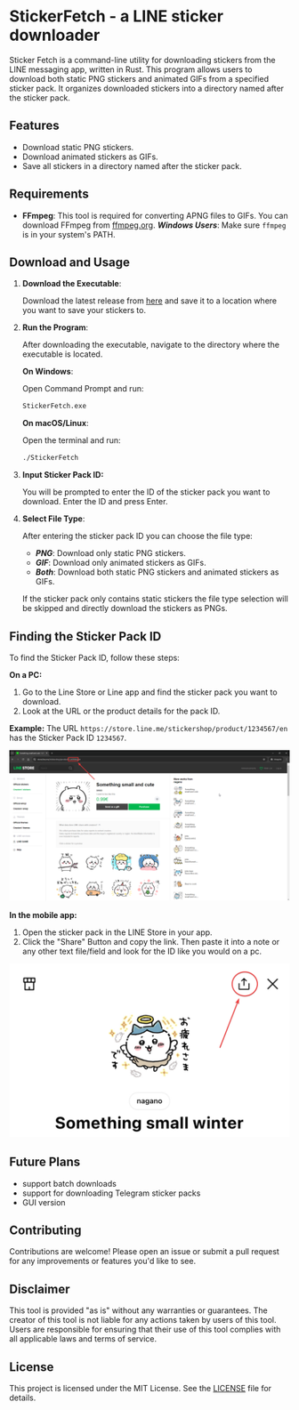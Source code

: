 # StickerFetch - a LINE sticker downloader

Sticker Fetch is a command-line utility for downloading stickers from the LINE messaging app, written in Rust. This program allows users to download both static PNG stickers and animated GIFs from a specified sticker pack. It organizes downloaded stickers into a directory named after the sticker pack.

## Features

- Download static PNG stickers.
- Download animated stickers as GIFs.
- Save all stickers in a directory named after the sticker pack.

## Requirements

- **FFmpeg**: This tool is required for converting APNG files to GIFs. You can download FFmpeg from [ffmpeg.org](https://ffmpeg.org/download.html). _**Windows Users**_: Make sure `ffmpeg` is in your system's PATH.

## Download and Usage

1. **Download the Executable**:

   Download the latest release from [here](https://github.com/yourusername/line-downloader/releases) and save it to a location where you want to save your stickers to.

2. **Run the Program**:

   After downloading the executable, navigate to the directory where the executable is located.

   **On Windows**:

   Open Command Prompt and run:
   ```sh
   StickerFetch.exe
   ```
   
    **On macOS/Linux**:
    
    Open the terminal and run:
    ```sh
    ./StickerFetch
    ```

3. **Input Sticker Pack ID:**

    You will be prompted to enter the ID of the sticker pack you want to download. Enter the ID and press Enter.

4. **Select File Type**:

    After entering the sticker pack ID you can choose the file type:

    - **_PNG_**: Download only static PNG stickers.
    - **_GIF_**: Download only animated stickers as GIFs.
    - **_Both_**: Download both static PNG stickers and animated stickers as GIFs.

    If the sticker pack only contains static stickers the file type selection will be skipped
    and directly download the stickers as PNGs.

## Finding the Sticker Pack ID

To find the Sticker Pack ID, follow these steps:

**On a PC:**

1. Go to the Line Store or Line app and find the sticker pack you want to download.
2. Look at the URL or the product details for the pack ID.

**Example:** The URL `https://store.line.me/stickershop/product/1234567/en` has the Sticker Pack ID `1234567`.

![Finding the Sticker Pack ID in URL](images/pack-id-url.png)


**In the mobile app:**

1. Open the sticker pack in the LINE Store in your app.
2. Click the "Share" Button and copy the link. Then paste it into a note or any other text file/field and look for the
ID like you would on a pc.

![Finding the Sticker Pack ID in Line App](images/pack-id-app.png)



## Future Plans

- support batch downloads
- support for downloading Telegram sticker packs
- GUI version

## Contributing

Contributions are welcome! Please open an issue or submit a pull request for any improvements or features you'd like to see.

## Disclaimer

This tool is provided "as is" without any warranties or guarantees. The creator of this tool is not liable for any actions taken by users of this tool. Users are responsible for ensuring that their use of this tool complies with all applicable laws and terms of service.

## License

This project is licensed under the MIT License. See the [LICENSE](LICENSE.md) file for details.